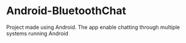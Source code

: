 # Android-BluetoothChat
Project made using Android. The app enable chatting through multiple systems running Android
